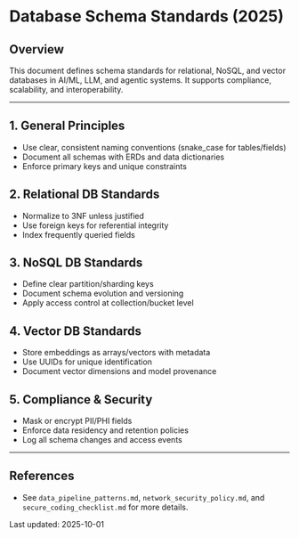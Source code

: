 
# Database Schema Standards (2025)

## Overview

This document defines schema standards for relational, NoSQL, and vector databases in AI/ML, LLM, and agentic systems. It supports compliance, scalability, and interoperability.

---

## 1. General Principles
- Use clear, consistent naming conventions (snake_case for tables/fields)
- Document all schemas with ERDs and data dictionaries
- Enforce primary keys and unique constraints

## 2. Relational DB Standards
- Normalize to 3NF unless justified
- Use foreign keys for referential integrity
- Index frequently queried fields

## 3. NoSQL DB Standards
- Define clear partition/sharding keys
- Document schema evolution and versioning
- Apply access control at collection/bucket level

## 4. Vector DB Standards
- Store embeddings as arrays/vectors with metadata
- Use UUIDs for unique identification
- Document vector dimensions and model provenance

## 5. Compliance & Security
- Mask or encrypt PII/PHI fields
- Enforce data residency and retention policies
- Log all schema changes and access events

---

## References
- See `data_pipeline_patterns.md`, `network_security_policy.md`, and `secure_coding_checklist.md` for more details.

Last updated: 2025-10-01
